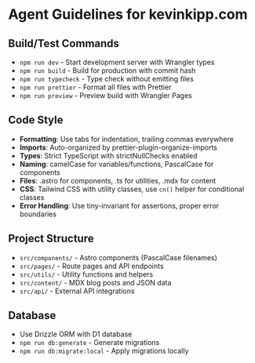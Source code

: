 # Agent Guidelines for kevinkipp.com

## Build/Test Commands
- `npm run dev` - Start development server with Wrangler types
- `npm run build` - Build for production with commit hash
- `npm run typecheck` - Type check without emitting files
- `npm run prettier` - Format all files with Prettier
- `npm run preview` - Preview build with Wrangler Pages

## Code Style
- **Formatting**: Use tabs for indentation, trailing commas everywhere
- **Imports**: Auto-organized by prettier-plugin-organize-imports
- **Types**: Strict TypeScript with strictNullChecks enabled
- **Naming**: camelCase for variables/functions, PascalCase for components
- **Files**: .astro for components, .ts for utilities, .mdx for content
- **CSS**: Tailwind CSS with utility classes, use `cn()` helper for conditional classes
- **Error Handling**: Use tiny-invariant for assertions, proper error boundaries

## Project Structure
- `src/components/` - Astro components (PascalCase filenames)
- `src/pages/` - Route pages and API endpoints
- `src/utils/` - Utility functions and helpers
- `src/content/` - MDX blog posts and JSON data
- `src/api/` - External API integrations

## Database
- Use Drizzle ORM with D1 database
- `npm run db:generate` - Generate migrations
- `npm run db:migrate:local` - Apply migrations locally